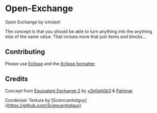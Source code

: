 Open-Exchange
=============

Open Exchange by ictrobot

The concept is that you should be able to turn anything into the anything else of the same value. That inclues more that just items and blocks...

Contributing
------------
Please use [Eclipse](http://www.eclipse.org/) and the [Eclipse formatter](https://github.com/ictrobot/Open-Exchange/blob/master/Eclipse%20Formatter.xml)

Credits
-------
Concept from [Equivalent Exchange 2](http://www.minecraftforum.net/topic/1106178-/) by [x3n0ph0b3](https://twitter.com/x3n0ph0b3x) & [Pahimar](https://twitter.com/Pahimar)

Condenser Texture by [Sciencentistguy]((https://github.com/Sciencentistguy)
